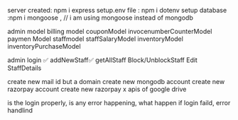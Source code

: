 server created: npm i express
setup.env file : npm i dotenv
setup database :npm i mongoose , // i am using mongoose instead of mongodb 

<!-- DB MOodels -->
admin model
billing model
couponModel
invocenumberCounterModel
paymen Model
staffmodel
staffSalaryModel
inventoryModel
inventoryPurchaseModel

<!-- APIs -->
admin login ✅
addNewStaff✅
getAllStaff
Block/UnblockStaff
Edit StaffDetails











<!-- things to make changes before production -->

create new mail id 
but a domain
create new mongodb account
create new razorpay account
create new razorpay x
apis of google drive 



<!-- final test -->

is the login properly, is any error happening, what happen if login faild, error handlind 